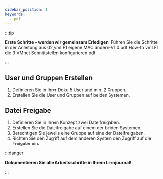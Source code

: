 ```yaml
---
sidebar_position: 1
keywords:
  - pdf
---
```


:::tip

**Erste Schritte - werden wir gemeinsam Erledigen!**
Führen Sie die Schritte in der Anleitung aus 02_vmLF1 eigene MAC ändern-V1.0.pdf
How-to vmLF1 die 3 VMnet Schnittstellen konfigurieren.pdf

:::

## User und Gruppen Erstellen

1. Definieren Sie in Ihrer Doku 5 User und min. 2 Gruppen.
2. Erstellen Sie die User und Gruppen auf beiden Systemen.

## Datei Freigabe

1. Definieren Sie in Ihrem Konzept zwei Dateifreigaben.
2. Erstellen Sie die Dateifreigabe auf einem der beiden Systemen.
3. Berechtigen Sie jeweils eine Gruppe auf eine der Dateifreigaben.
4. Richten Sie den Zugriff auf dem anderen System den Zugriff auf die Freigabe ein.


:::danger

**Dokumentieren Sie alle Arbeitsschritte in Ihrem Lernjournal!**

:::
